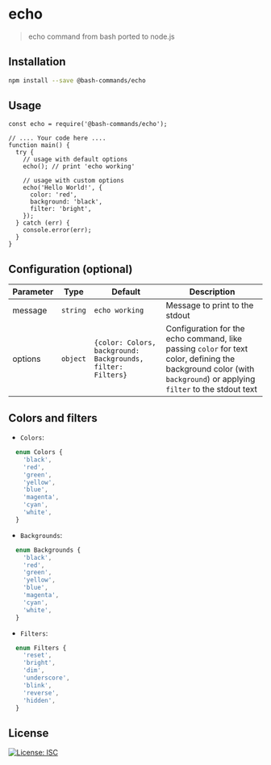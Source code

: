 # echo

> echo command from bash ported to node.js

## Installation

```bash
npm install --save @bash-commands/echo
```

## Usage

```node
const echo = require('@bash-commands/echo');

// .... Your code here ....
function main() {
  try {
    // usage with default options
    echo(); // print 'echo working'

    // usage with custom options
    echo('Hello World!', {
      color: 'red',
      background: 'black',
      filter: 'bright',
    });
  } catch (err) {
    console.error(err);
  }
}
```

## Configuration (optional)

| Parameter | Type | Default | Description |
| --------- | ----- | ------- | ---------- |
| message   | `string` | `echo working` | Message to print to the stdout |
| options   | `object` | `{color: Colors, background: Backgrounds, filter: Filters}` | Configuration for the echo command, like passing `color` for text color, defining the background color (with `background`) or applying `filter` to the stdout text |

## Colors and filters

- `Colors`:

```typescript
  enum Colors {
    'black',
    'red',
    'green',
    'yellow',
    'blue',
    'magenta',
    'cyan',
    'white',
  }
```

- `Backgrounds`:

```typescript
  enum Backgrounds {
    'black',
    'red',
    'green',
    'yellow',
    'blue',
    'magenta',
    'cyan',
    'white',
  }
```

- `Filters`:

```typescript
  enum Filters {
    'reset',
    'bright',
    'dim',
    'underscore',
    'blink',
    'reverse',
    'hidden',
  }
```

## License

[![License: ISC](https://img.shields.io/badge/License-ISC-red.svg)](https://opensource.org/licenses/ISC)
